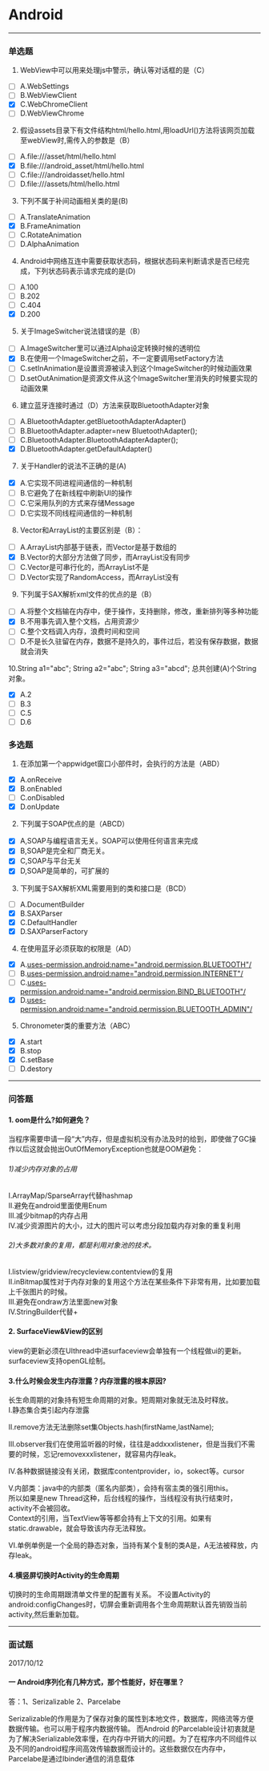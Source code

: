 # Android

---
### 单选题

1. WebView中可以用来处理js中警示，确认等对话框的是（C）
- [ ] A.WebSettings  
- [ ] B.WebViewClient  
- [x] C.WebChromeClient  
- [ ] D.WebViewChrome

2. 假设assets目录下有文件结构html/hello.html,用loadUrl()方法将该网页加载至webView时,需传入的参数是（B）
- [ ] A.file:///asset/html/hello.html
- [x] B.file:///android_asset/html/hello.html
- [ ] C.file:///androidasset/hello.html
- [ ] D.file:///assets/html/hello.html

3. 下列不属于补间动画相关类的是(B)
- [ ] A.TranslateAnimation    
- [x] B.FrameAnimation
- [ ] C.RotateAnimation
- [ ] D.AlphaAnimation

4. Android中网络互连中需要获取状态码，根据状态码来判断请求是否已经完成，下列状态码表示请求完成的是(D)
- [ ] A.100    
- [ ] B.202
- [ ] C.404
- [x] D.200

5. 关于ImageSwitcher说法错误的是（B）
- [ ] A.ImageSwitcher里可以通过Alpha设定转换时候的透明位
- [x] B.在使用一个ImageSwitcher之前，不一定要调用setFactory方法
- [ ] C.setInAnimation是设置资源被读入到这个ImageSwitcher的时候动画效果
- [ ] D.setOutAnimation是资源文件从这个ImageSwitcher里消失的时候要实现的动画效果

6. 建立蓝牙连接时通过（D）方法来获取BluetoothAdapter对象
- [ ] A.BluetoothAdapter.getBluetoothAdapterAdapter()
- [ ] B.BluetoothAdapter.adapter=new BluetoothAdapter();
- [ ] C.BluetoothAdapter.BluetoothAdapterAdapter();
- [x] D.BluetoothAdapter.getDefaultAdapter()

7. 关于Handler的说法不正确的是(A)
- [x] A.它实现不同进程间通信的一种机制
- [ ] B.它避免了在新线程中刷新UI的操作
- [ ] C.它采用队列的方式来存储Message
- [ ] D.它实现不同线程间通信的一种机制

8. Vector和ArrayList的主要区别是（B）：
- [ ] A.ArrayList内部基于链表，而Vector是基于数组的
- [x] B.Vector的大部分方法做了同步，而ArrayList没有同步
- [ ] C.Vector是可串行化的，而ArrayList不是
- [ ] D.Vector实现了RandomAccess，而ArrayList没有

9. 下列属于SAX解析xml文件的优点的是（B）
- [ ] A.将整个文档输在内存中，便于操作，支持删除，修改，重新排列等多种功能
- [x] B.不用事先调入整个文档，占用资源少
- [ ] C.整个文档调入内存，浪费时间和空间
- [ ] D.不是长久驻留在内存，数据不是持久的，事件过后，若没有保存数据，数据就会消失

10.String a1="abc"; String a2="abc"; String a3="abcd"; 总共创建(A)个String对象。
- [x] A.2
- [ ] B.3  
- [ ] C.5  
- [ ] D.6

### 多选题
1. 在添加第一个appwidget窗口小部件时，会执行的方法是（ABD）
- [x] A.onReceive
- [x] B.onEnabled
- [ ] C.onDisabled
- [x] D.onUpdate

2. 下列属于SOAP优点的是（ABCD）
- [x] A,SOAP与编程语言无关。SOAP可以使用任何语言来完成
- [x] B,SOAP是完全和厂商无关。
- [x] C,SOAP与平台无关
- [x] D,SOAP是简单的，可扩展的

3. 下列属于SAX解析XML需要用到的类和接口是（BCD）
- [ ] A.DocumentBuilder
- [x] B.SAXParser
- [x] C.DefaultHandler
- [x] D.SAXParserFactory

4. 在使用蓝牙必须获取的权限是（AD）
- [x] A.<uses-permission.android:name="android.permission.BLUETOOTH"/>
- [ ] B.<uses-permission.android:name="android.permission.INTERNET"/>
- [ ] C.<uses-permission.android:name="android.permission.BIND_BLUETOOTH"/>
- [x] D.<uses-permission.android:name="android.permission.BLUETOOTH_ADMIN"/>

5. Chronometer类的重要方法（ABC）
- [x] A.start
- [x] B.stop
- [x] C.setBase
- [ ] D.destory

---


### 问答题

#### 1. oom是什么?如何避免？
当程序需要申请一段“大”内存，但是虚拟机没有办法及时的给到，即使做了GC操作以后这就会抛出OutOfMemoryException也就是OOM避免：
###### 1)减少内存对象的占用
I.ArrayMap/SparseArray代替hashmap  
II.避免在android里面使用Enum  
III.减少bitmap的内存占用   
IV.减少资源图片的大小，过大的图片可以考虑分段加载内存对象的重复利用  
###### 2)大多数对象的复用，都是利用对象池的技术。
I.listview/gridview/recycleview.contentview的复用  
II.inBitmap属性对于内存对象的复用这个方法在某些条件下非常有用，比如要加载上千张图片的时候。  
III.避免在ondraw方法里面new对象  
IV.StringBuilder代替+
#### 2. SurfaceView&View的区别
view的更新必须在UIthread中进surfaceview会单独有一个线程做ui的更新。surfaceview支持openGL绘制。

#### 3.什么时候会发生内存泄露？内存泄露的根本原因?
长生命周期的对象持有短生命周期的对象。短周期对象就无法及时释放。  
I.静态集合类引起内存泄露  

II.remove方法无法删除set集Objects.hash(firstName,lastName); 

III.observer我们在使用监听器的时候，往往是addxxxlistener，但是当我们不需要的时候，忘记removexxxlistener，就容易内存leak。 

IV.各种数据链接没有关闭，数据库contentprovider，io，sokect等。cursor 

V.内部类：java中的内部类（匿名内部类），会持有宿主类的强引用this。  
所以如果是new Thread这种，后台线程的操作，当线程没有执行结束时，activity不会被回收。  
Context的引用，当TextView等等都会持有上下文的引用。如果有static.drawable，就会导致该内存无法释放。  

VI.单例单例是一个全局的静态对象，当持有某个复制的类A是，A无法被释放，内存leak。

#### 4.横竖屏切换时Activity的生命周期
切换时的生命周期跟清单文件里的配置有关系。
不设置Activity的android:configChanges时，切屏会重新调用各个生命周期默认首先销毁当前activity,然后重新加载。


---
### 面试题
2017/10/12   
#### 一 Android序列化有几种方式，那个性能好，好在哪里？  
答：1、Serizalizable 2、Parcelabe  

Serizalizable的作用是为了保存对象的属性到本地文件，数据库，网络流等方便数据传输。也可以用于程序内数据传输。
而Android 的Parcelable设计初衷就是为了解决Serializable效率慢，在内存中开销大的问题。为了在程序内不同组件以及不同的android程序间高效传输数据而设计的。这些数据仅在内存中，Parcelabe是通过Ibinder通信的消息载体 